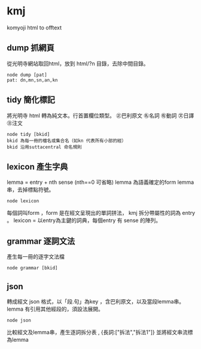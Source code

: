 # kmj
komyoji html to offtext


## dump 抓網頁
從光明寺網站取回html，放到 html/?n 目錄，去除中間目錄。

    node dump [pat]
    pat: dn,mn,sn,an,kn


## tidy 簡化標記

將光明寺 html 轉為純文本。行首置欄位類型。
㊣巴利原文 ㊔名詞 ㊒動詞 ㉆日譯 ㊟注文

    node tidy [bkid]
    bkid 為每一冊的檔名或集合名（如kn 代表所有小部的經）
    bkid 沿用suttacentral 命名規則

## lexicon 產生字典
lemma = entry + nth sense (nth==0 可省略) lemma 為語義確定的form
lemma串，去掉標點符號。

    node lexicon 

每個詞叫form ，form 是在經文呈現出的單詞拼法，
kmj 拆分帶屬性的詞為 entry 。
lexicon = 以entry為主鍵的詞典，每個entry 有 sense 的陣列。


## grammar 逐詞文法
產生每一冊的逐字文法檔
    
    node grammar [bkid]

## json

轉成經文 json 格式，以「段.句」為key ，含巴利原文，以及當段lemma串。
lemma 有引用其他經段的，須設法展開。

    node json

比較經文及lemma串，產生逐詞拆分表 , {長詞:["拆法","拆法1"]}
並將經文串流標為lemma